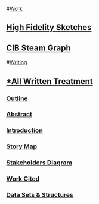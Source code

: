 
#[Work](https://github.com/gabisteele/thesis/blob/master/work)

## [High Fidelity Sketches](https://github.com/gabisteele/thesis/tree/master/work/high%20fidelity%20sketches)

## [CIB Steam Graph](https://github.com/gabisteele/thesis/tree/master/work/CIBsteamgraph)

#[Writing](https://github.com/gabisteele/thesis/blob/master/writing)

## [*All Written Treatment](https://docs.google.com/document/d/15Augi7wcEqDfikrevVRiNnDyen9OsmEaMzd2oziuM1Q/edit)

### [Outline](https://github.com/gabisteele/thesis/blob/master/writing/outline.md)

### [Abstract](https://github.com/gabisteele/thesis/blob/master/writing/abstractTech%2BTraumaConf.md)

### [Introduction](https://github.com/gabisteele/thesis/blob/master/writing/introduction.md)

### [Story Map](https://github.com/gabisteele/thesis/blob/master/writing/storyMap.md)

### [Stakeholders Diagram](https://github.com/gabisteele/thesis/blob/master/writing/StakeholdersBreakdownDiagram.pdf)

### [Work Cited](https://github.com/gabisteele/thesis/blob/master/writing/WorkCited.md)

### [Data Sets & Structures](https://github.com/gabisteele/thesis/blob/master/writing/dataSets%2BStructures.md)



